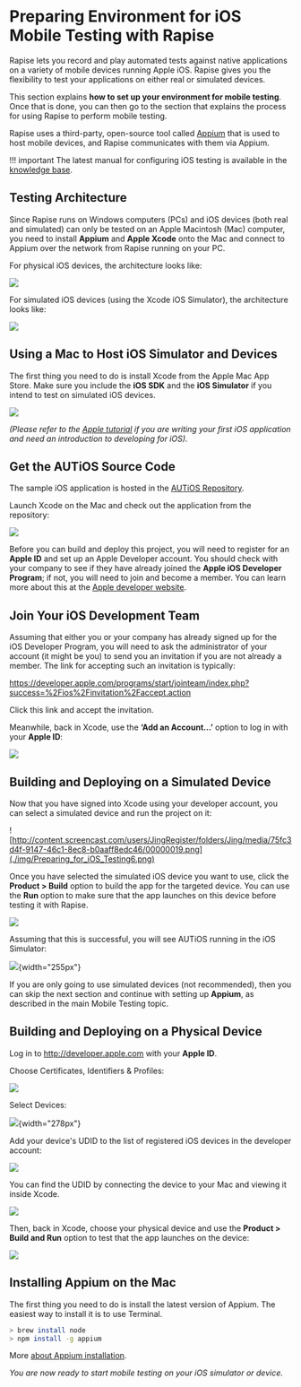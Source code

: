 # Preparing Environment for iOS Mobile Testing with Rapise

Rapise lets you record and play automated tests against native applications on a variety of mobile devices running Apple iOS. Rapise gives you the flexibility to test your applications on either real or simulated devices.

This section explains **how to set up your environment for mobile testing**. Once that is done, you can then go to the section that explains the process for using Rapise to perform mobile testing.

Rapise uses a third-party, open-source tool called [Appium](http://appium.io) that is used to host mobile devices, and Rapise communicates with them via Appium.

!!! important
    The latest manual for configuring iOS testing is available in the [knowledge base](https://www.inflectra.com/Support/KnowledgeBase/KB805.aspx).

## Testing Architecture

Since Rapise runs on Windows computers (PCs) and iOS devices (both real and simulated) can only be tested on an Apple Macintosh (Mac) computer, you need to install **Appium** and **Apple Xcode** onto the Mac and connect to Appium over the network from Rapise running on your PC.

For physical iOS devices, the architecture looks like:

![](./img/Preparing_for_iOS_Testing1.png)

For simulated iOS devices (using the Xcode iOS Simulator), the architecture looks like:

![](./img/Preparing_for_iOS_Testing2.png)

## Using a Mac to Host iOS Simulator and Devices

The first thing you need to do is install Xcode from the Apple Mac App Store. Make sure you include the **iOS SDK** and the **iOS Simulator** if you intend to test on simulated iOS devices.

![](./img/Preparing_for_iOS_Testing3.png)

*(Please refer to the [Apple tutorial](https://developer.apple.com/library/ios/referencelibrary/GettingStarted/RoadMapiOS/) if you are writing your first iOS application and need an introduction to developing for iOS).*

## Get the AUTiOS Source Code

The sample iOS application is hosted in the [AUTiOS Repository](https://github.com/Inflectra/AUTiOS).

Launch Xcode on the Mac and check out the application from the repository:

![](./img/Preparing_for_iOS_Testing4.png)

Before you can build and deploy this project, you will need to register for an **Apple ID** and set up an Apple Developer account. You should check with your company to see if they have already joined the **Apple iOS Developer Program**; if not, you will need to join and become a member. You can learn more about this at the [Apple developer website](https://developer.apple.com).

## Join Your iOS Development Team

Assuming that either you or your company has already signed up for the iOS Developer Program, you will need to ask the administrator of your account (it might be you) to send you an invitation if you are not already a member. The link for accepting such an invitation is typically:

<https://developer.apple.com/programs/start/jointeam/index.php?success=%2Fios%2Finvitation%2Faccept.action>

Click this link and accept the invitation.

Meanwhile, back in Xcode, use the **‘Add an Account…’** option to log in with your **Apple ID**:

![](./img/Preparing_for_iOS_Testing5.png)

## Building and Deploying on a Simulated Device

Now that you have signed into Xcode using your developer account, you can select a simulated device and run the project on it:

![http://content.screencast.com/users/JingRegister/folders/Jing/media/75fc3d4f-9147-46c1-8ec8-b0aaff8edc46/00000019.png](./img/Preparing_for_iOS_Testing6.png)

Once you have selected the simulated iOS device you want to use, click the **Product &gt; Build** option to build the app for the targeted device. You can use the **Run** option to make sure that the app launches on this device before testing it with Rapise.

![](./img/Preparing_for_iOS_Testing7.png)

Assuming that this is successful, you will see AUTiOS running in the iOS Simulator:

![](./img/Preparing_for_iOS_Testing8.png){width="255px"}

If you are only going to use simulated devices (not recommended), then you can skip the next section and continue with setting up **Appium**, as described in the main Mobile Testing topic.

## Building and Deploying on a Physical Device

Log in to <http://developer.apple.com> with your **Apple ID**.

Choose Certificates, Identifiers & Profiles:

![](./img/Preparing_for_iOS_Testing9.png)

Select Devices:

![](./img/Preparing_for_iOS_Testing10.png){width="278px"}

Add your device's UDID to the list of registered iOS devices in the developer account:

![](./img/Preparing_for_iOS_Testing11.png)

You can find the UDID by connecting the device to your Mac and viewing it inside Xcode.

![](./img/Preparing_for_iOS_Testing12.png)

Then, back in Xcode, choose your physical device and use the **Product &gt; Build and Run** option to test that the app launches on the device:

![](./img/Preparing_for_iOS_Testing13.png)

## Installing Appium on the Mac

The first thing you need to do is install the latest version of Appium. The easiest way to install it is to use Terminal.

```bash
> brew install node
> npm install -g appium
```

More [about Appium installation](http://appium.io/docs/en/about-appium/getting-started/index.html#installing-appium).

*You are now ready to start mobile testing on your iOS simulator or device.*